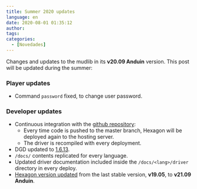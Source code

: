 ```yaml
---
title: Summer 2020 updates
language: en
date: 2020-08-01 01:35:12
author:
tags:
categories:
  - [Novedades]
---
```


Changes and updates to the mudlib in its **v20.09 Anduin** version. This post will be updated during the summer:

### Player updates

  * Command `password` fixed, to change user password.

### Developer updates

  * Continuous integration with the [github repository](https://github.com/maldorne/hexagon):
    * Every time code is pushed to the master branch, Hexagon will be deployed again to the hosting server.
    * The driver is recompiled with every deployment.
  * DGD updated to [1.6.13](https://github.com/dworkin/dgd/tree/1.6.13).
  * `/docs/` contents replicated for every language.
  * Updated driver documentation included inside the `/docs/<lang>/driver` directory in every deploy.
  * [Hexagon version updated](/2020/10/05/hexagon-v20-09-anduin/) from the last stable version, **v19.05**, to **v21.09 Anduin**.
